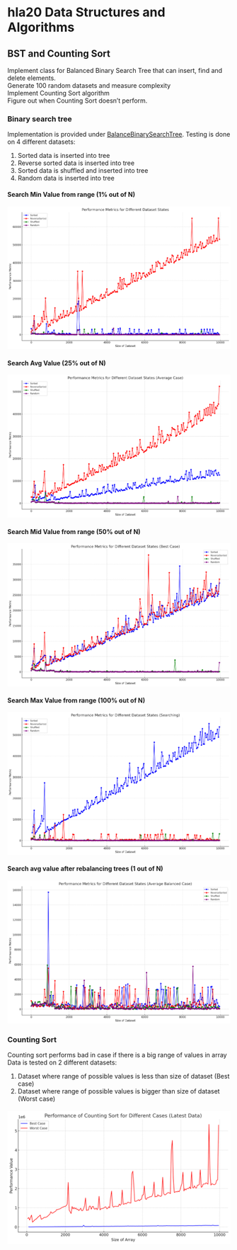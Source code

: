 # hla20 Data Structures and Algorithms

## BST and Counting Sort
Implement class for Balanced Binary Search Tree that can insert, find and delete elements. <br/>
Generate 100 random datasets and measure complexity <br/>
Implement Counting Sort algorithm <br/>
Figure out when Counting Sort doesn’t perform. <br/>
### Binary search tree
Implementation is provided under [BalanceBinarySearchTree](src/main/java/org/vkartashov/collections/BalancedBinarySearchTree.java).
Testing is done on 4 different datasets:
1) Sorted data is inserted into tree
2) Reverse sorted data is inserted into tree
3) Sorted data is shuffled and inserted into tree
4) Random data is inserted into tree
#### Search Min Value from range (1% out of N)
![SearchMinValue0%](img/SearchMinValue0%25.jpg)
#### Search Avg Value (25% out of N)
![SearchAvgValue25%](img/SearchAvgValue25%25.jpg)
#### Search Mid Value from range (50% out of N)
![SearchMidValue50%](img/SearchMidValue50%25.jpg)
#### Search Max Value from range (100% out of N)
![SearchMaxValue100%](img/SearchMaxValue100%25.jpg)
#### Search avg value after rebalancing trees (1 out of N)
![SearchAvgValue25Balanced](img/SearchAvgValue25%25Balanced.jpg)
### Counting Sort
Counting sort performs bad in case if there is a big range of values in array
Data is tested on 2 different datasets:
1) Dataset where range of possible values is less than size of dataset (Best case)
2) Dataset where range of possible values is bigger than size of dataset (Worst case)
####
![countingSort](img/countingSort.jpg)